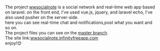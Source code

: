 The project [wwsocialnote](http://wwsocialnote.infinityfreeapp.com) is a social network and real-time web app based on laravel. on the front end, I've used vue.js, jquery, and laravel echo, I've also used pusher on the server-side.<br>
here you can see real-time chat and notifications,post what you want and so on.<br>
The project files you can see on the [master branch](https://github.com/lukakavlelashvili11/wwsocialnote/tree/master).<br>
The site link:[wwsocialnote.infinityfreeapp.com](http://wwsocialnote.infinityfreeapp.com)<br>
enjoy!:blush:
